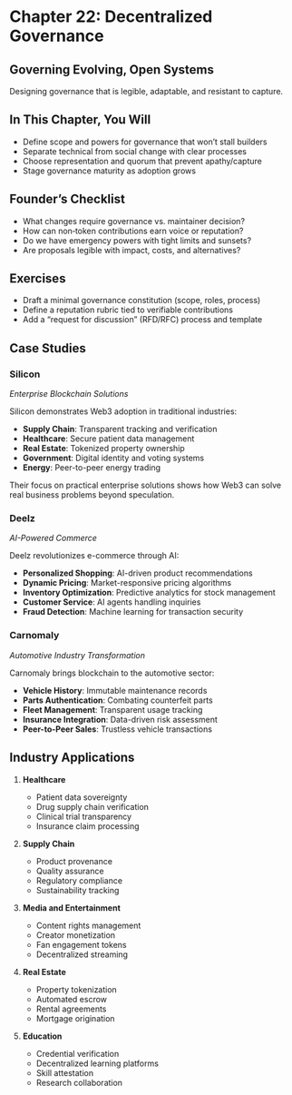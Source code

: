 # Chapter 22: Decentralized Governance

## Governing Evolving, Open Systems

Designing governance that is legible, adaptable, and resistant to capture.

## In This Chapter, You Will

- Define scope and powers for governance that won’t stall builders
- Separate technical from social change with clear processes
- Choose representation and quorum that prevent apathy/capture
- Stage governance maturity as adoption grows

## Founder’s Checklist

- What changes require governance vs. maintainer decision?
- How can non‑token contributions earn voice or reputation?
- Do we have emergency powers with tight limits and sunsets?
- Are proposals legible with impact, costs, and alternatives?

## Exercises

- Draft a minimal governance constitution (scope, roles, process)
- Define a reputation rubric tied to verifiable contributions
- Add a “request for discussion” (RFD/RFC) process and template

## Case Studies

### Silicon
*Enterprise Blockchain Solutions*

Silicon demonstrates Web3 adoption in traditional industries:

- **Supply Chain**: Transparent tracking and verification
- **Healthcare**: Secure patient data management
- **Real Estate**: Tokenized property ownership
- **Government**: Digital identity and voting systems
- **Energy**: Peer-to-peer energy trading

Their focus on practical enterprise solutions shows how Web3 can solve real business problems beyond speculation.

### Deelz
*AI-Powered Commerce*

Deelz revolutionizes e-commerce through AI:

- **Personalized Shopping**: AI-driven product recommendations
- **Dynamic Pricing**: Market-responsive pricing algorithms
- **Inventory Optimization**: Predictive analytics for stock management
- **Customer Service**: AI agents handling inquiries
- **Fraud Detection**: Machine learning for transaction security

### Carnomaly
*Automotive Industry Transformation*

Carnomaly brings blockchain to the automotive sector:

- **Vehicle History**: Immutable maintenance records
- **Parts Authentication**: Combating counterfeit parts
- **Fleet Management**: Transparent usage tracking
- **Insurance Integration**: Data-driven risk assessment
- **Peer-to-Peer Sales**: Trustless vehicle transactions

## Industry Applications

1. **Healthcare**
   - Patient data sovereignty
   - Drug supply chain verification
   - Clinical trial transparency
   - Insurance claim processing

2. **Supply Chain**
   - Product provenance
   - Quality assurance
   - Regulatory compliance
   - Sustainability tracking

3. **Media and Entertainment**
   - Content rights management
   - Creator monetization
   - Fan engagement tokens
   - Decentralized streaming

4. **Real Estate**
   - Property tokenization
   - Automated escrow
   - Rental agreements
   - Mortgage origination

5. **Education**
   - Credential verification
   - Decentralized learning platforms
   - Skill attestation
   - Research collaboration
